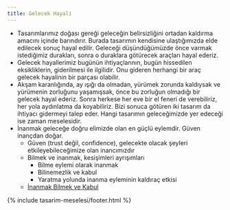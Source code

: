 ```yaml
---
title: Gelecek Hayali
---
```


- Tasarımlarımız doğası gereği geleceğin belirsizliğini ortadan kaldırma
  amacını içinde barındırır. Burada tasarımın kendisine ulaştığımızda elde
  edilecek sonuç hayal edilir. Geleceği düşündüğümüzde önce varmak istediğimiz
  durakları, sonra o duraklara götürecek araçları hayal ederiz.
- Gelecek hayallerimiz bugünün ihtiyaçlarının, bugün hissedilen eksikliklerin,
  giderilmesi ile ilgilidir. Onu gideren herhangi bir araç gelecek hayalinin
  bir parçası olabilir.
- Akşam karanlığında, ay ışığı da olmadan, yürümek zorunda kaldıysak ve
  yürümenin zorluğunu yaşamışsak, önce bu zorluğun olmadığı bir gelecek hayal
  ederiz. Sonra herkese her eve bir el feneri de verebiliriz, her yola
  aydınlatma da koyabiliriz. Bizi sonuca götüren iki tasarım da ihtiyacı
  gidermeyi talep eder. Hangi tasarımın geleceğimizde yer edeceği ise zaman
  meselesidir.
- İnanmak geleceğe doğru elimizde olan en güçlü eylemdir. Güven inançdan doğar.
  - Güven (trust değil, confidence), gelecekte olacak şeyleri
    etkileyebileceğimize olan inancımızdır
  - Bilmek ve inanmak, kesişimleri ayrışımları
    - Bilme eylemi olarak inanmak
    - Bilinemezlik ve kabul
    - Yaratma yolunda inanma eyleminin kaldıraç etkisi
  - [İnanmak Bilmek ve Kabul](../../eskizler/inanmak-bilmek-ve-kabul.md)

{% include tasarim-meselesi/footer.html %}
